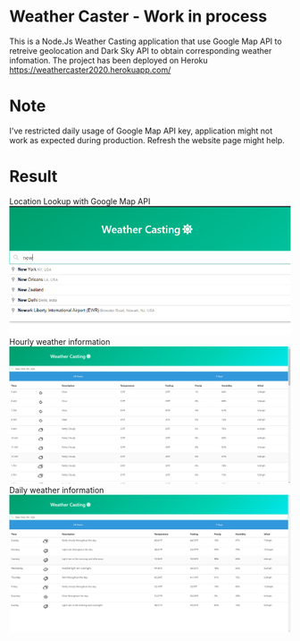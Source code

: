 # Weather Caster -  Work in process
This is a Node.Js Weather Casting application that use Google Map API to retreive geolocation and Dark Sky API to obtain corresponding weather infomation. The project has been deployed on Heroku https://weathercaster2020.herokuapp.com/

# Note
I've restricted daily usage of Google Map API key, application might not work as expected during production. Refresh the website page might help.

# Result
Location Lookup with Google Map API<img src="/screenshots/google_loc.png"> 
Hourly weather information<img src="/screenshots/hourly.jpg"> 
Daily weather information<img src="/screenshots/daily.jpg">

